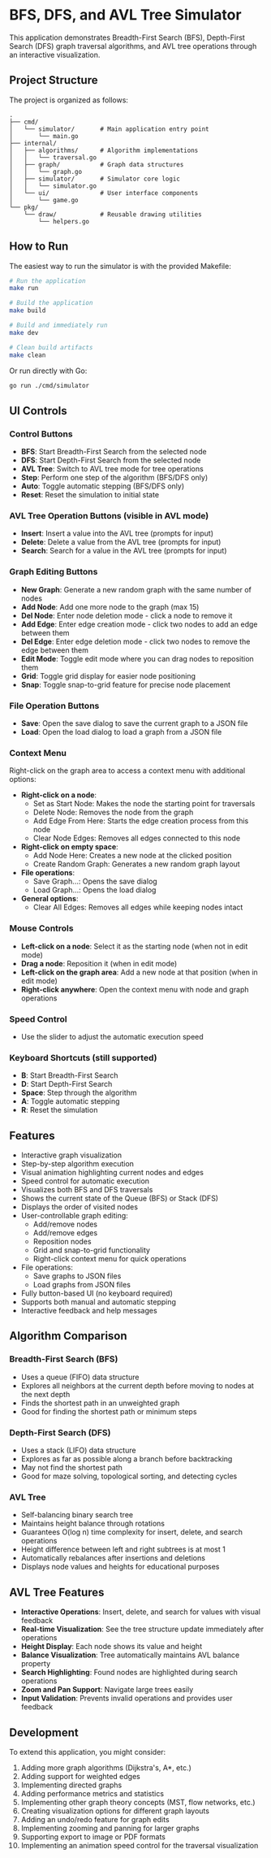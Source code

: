 # BFS, DFS, and AVL Tree Simulator

This application demonstrates Breadth-First Search (BFS), Depth-First Search (DFS) graph traversal algorithms, and AVL tree operations through an interactive visualization.

## Project Structure

The project is organized as follows:

```
.
├── cmd/
│   └── simulator/       # Main application entry point
│       └── main.go
├── internal/
│   ├── algorithms/      # Algorithm implementations
│   │   └── traversal.go
│   ├── graph/           # Graph data structures
│   │   └── graph.go
│   ├── simulator/       # Simulator core logic
│   │   └── simulator.go
│   └── ui/              # User interface components
│       └── game.go
└── pkg/
    └── draw/            # Reusable drawing utilities
        └── helpers.go
```

## How to Run

The easiest way to run the simulator is with the provided Makefile:

```bash
# Run the application
make run

# Build the application
make build

# Build and immediately run
make dev

# Clean build artifacts
make clean
```

Or run directly with Go:

```bash
go run ./cmd/simulator
```

## UI Controls

### Control Buttons

- **BFS**: Start Breadth-First Search from the selected node
- **DFS**: Start Depth-First Search from the selected node
- **AVL Tree**: Switch to AVL tree mode for tree operations
- **Step**: Perform one step of the algorithm (BFS/DFS only)
- **Auto**: Toggle automatic stepping (BFS/DFS only)
- **Reset**: Reset the simulation to initial state

### AVL Tree Operation Buttons (visible in AVL mode)

- **Insert**: Insert a value into the AVL tree (prompts for input)
- **Delete**: Delete a value from the AVL tree (prompts for input)
- **Search**: Search for a value in the AVL tree (prompts for input)

### Graph Editing Buttons

- **New Graph**: Generate a new random graph with the same number of nodes
- **Add Node**: Add one more node to the graph (max 15)
- **Del Node**: Enter node deletion mode - click a node to remove it
- **Add Edge**: Enter edge creation mode - click two nodes to add an edge between them
- **Del Edge**: Enter edge deletion mode - click two nodes to remove the edge between them
- **Edit Mode**: Toggle edit mode where you can drag nodes to reposition them
- **Grid**: Toggle grid display for easier node positioning
- **Snap**: Toggle snap-to-grid feature for precise node placement

### File Operation Buttons

- **Save**: Open the save dialog to save the current graph to a JSON file
- **Load**: Open the load dialog to load a graph from a JSON file

### Context Menu

Right-click on the graph area to access a context menu with additional options:

- **Right-click on a node**:
  - Set as Start Node: Makes the node the starting point for traversals
  - Delete Node: Removes the node from the graph
  - Add Edge From Here: Starts the edge creation process from this node
  - Clear Node Edges: Removes all edges connected to this node
- **Right-click on empty space**:
  - Add Node Here: Creates a new node at the clicked position
  - Create Random Graph: Generates a new random graph layout
- **File operations**:
  - Save Graph...: Opens the save dialog
  - Load Graph...: Opens the load dialog
- **General options**:
  - Clear All Edges: Removes all edges while keeping nodes intact

### Mouse Controls

- **Left-click on a node**: Select it as the starting node (when not in edit mode)
- **Drag a node**: Reposition it (when in edit mode)
- **Left-click on the graph area**: Add a new node at that position (when in edit mode)
- **Right-click anywhere**: Open the context menu with node and graph operations

### Speed Control

- Use the slider to adjust the automatic execution speed

### Keyboard Shortcuts (still supported)

- **B**: Start Breadth-First Search
- **D**: Start Depth-First Search
- **Space**: Step through the algorithm
- **A**: Toggle automatic stepping
- **R**: Reset the simulation

## Features

- Interactive graph visualization
- Step-by-step algorithm execution
- Visual animation highlighting current nodes and edges
- Speed control for automatic execution
- Visualizes both BFS and DFS traversals
- Shows the current state of the Queue (BFS) or Stack (DFS)
- Displays the order of visited nodes
- User-controllable graph editing:
  - Add/remove nodes
  - Add/remove edges
  - Reposition nodes
  - Grid and snap-to-grid functionality
  - Right-click context menu for quick operations
- File operations:
  - Save graphs to JSON files
  - Load graphs from JSON files
- Fully button-based UI (no keyboard required)
- Supports both manual and automatic stepping
- Interactive feedback and help messages

## Algorithm Comparison

### Breadth-First Search (BFS)

- Uses a queue (FIFO) data structure
- Explores all neighbors at the current depth before moving to nodes at the next depth
- Finds the shortest path in an unweighted graph
- Good for finding the shortest path or minimum steps

### Depth-First Search (DFS)

- Uses a stack (LIFO) data structure
- Explores as far as possible along a branch before backtracking
- May not find the shortest path
- Good for maze solving, topological sorting, and detecting cycles

### AVL Tree

- Self-balancing binary search tree
- Maintains height balance through rotations
- Guarantees O(log n) time complexity for insert, delete, and search operations
- Height difference between left and right subtrees is at most 1
- Automatically rebalances after insertions and deletions
- Displays node values and heights for educational purposes

## AVL Tree Features

- **Interactive Operations**: Insert, delete, and search for values with visual feedback
- **Real-time Visualization**: See the tree structure update immediately after operations
- **Height Display**: Each node shows its value and height
- **Balance Visualization**: Tree automatically maintains AVL balance property
- **Search Highlighting**: Found nodes are highlighted during search operations
- **Zoom and Pan Support**: Navigate large trees easily
- **Input Validation**: Prevents invalid operations and provides user feedback

## Development

To extend this application, you might consider:

1. Adding more graph algorithms (Dijkstra's, A\*, etc.)
2. Adding support for weighted edges
3. Implementing directed graphs
4. Adding performance metrics and statistics
5. Implementing other graph theory concepts (MST, flow networks, etc.)
6. Creating visualization options for different graph layouts
7. Adding an undo/redo feature for graph edits
8. Implementing zooming and panning for larger graphs
9. Supporting export to image or PDF formats
10. Implementing an animation speed control for the traversal visualization
